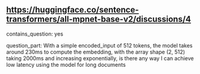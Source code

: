 ## https://huggingface.co/sentence-transformers/all-mpnet-base-v2/discussions/4

contains_question: yes

question_part: With a simple encoded_input of 512 tokens, the model takes around 230ms to compute the embedding, with the array shape (2, 512) taking 2000ms and increasing exponentially, is there any way I can achieve low latency using the model for long documents